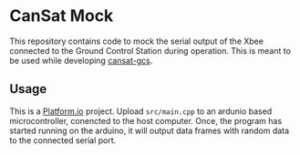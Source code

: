 # CanSat Mock
This repository contains code to mock the serial output of the Xbee connected to the Ground Control Station during operation. This is meant to be used while developing [cansat-gcs](https://github.com/icl-rocketry/cansat-gcs).

## Usage
This is a [Platform.io](https://platformio.org/) project. Upload `src/main.cpp` to an ardunio based microcontroller, conencted to the host computer. Once, the program has started running on the arduino, it will output data frames with random data to the connected serial port.

